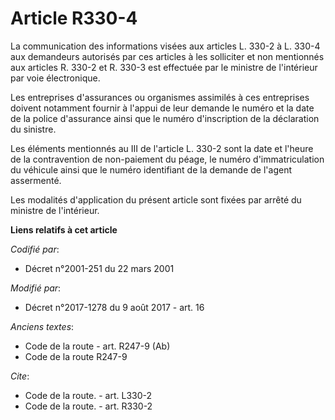 # Article R330-4

La communication des informations visées aux articles L. 330-2 à L. 330-4 aux demandeurs autorisés par ces articles à les
solliciter et non mentionnés aux articles R. 330-2 et R. 330-3 est effectuée par le          ministre de l'intérieur par voie
électronique. 

Les entreprises d'assurances ou organismes assimilés à ces entreprises doivent notamment fournir à l'appui de leur demande le
numéro et la date de la police d'assurance ainsi que le numéro d'inscription de la déclaration du sinistre. 

Les éléments mentionnés au III de l'article L. 330-2 sont la date et l'heure de la contravention de non-paiement du péage, le
numéro d'immatriculation du véhicule ainsi que le numéro identifiant de la demande de l'agent assermenté. 

Les modalités d'application du présent article sont fixées par arrêté du ministre de l'intérieur.

**Liens relatifs à cet article**

_Codifié par_:

  - Décret n°2001-251 du 22 mars 2001

_Modifié par_:

  - Décret n°2017-1278 du 9 août 2017 - art. 16

_Anciens textes_:

  - Code de la route - art. R247-9 (Ab)
  - Code de la route R247-9

_Cite_:

  - Code de la route. - art. L330-2
  - Code de la route. - art. R330-2
